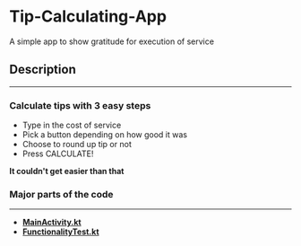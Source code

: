 # Tip-Calculating-App
A simple app to show gratitude for execution of service

## Description 
---

### Calculate tips with 3 easy steps
- Type in the cost of service
- Pick a button depending on how good it was
- Choose to round up tip or not
- Press CALCULATE!

**It couldn't get easier than that**

### Major parts of the code
---

- **[MainActivity.kt](https://github.com/Bamidele1234/Tip-Calculating-App/blob/main/app/src/main/java/com/example/tiptime/MainActivity.kt)**
- **[FunctionalityTest.kt](https://github.com/Bamidele1234/Tip-Calculating-App/blob/main/app/src/androidTest/java/com/example/tiptime/FunctionalityTest.kt)**



